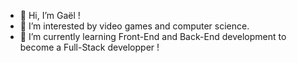 - 👋 Hi, I’m Gaël !
- 👀 I’m interested by video games and computer science.
- 🌱 I’m currently learning Front-End and Back-End development to become a Full-Stack developper !

<!---
GaelGSST/GaelGSST is a ✨ special ✨ repository because its `README.md` (this file) appears on your GitHub profile.
You can click the Preview link to take a look at your changes.
--->
